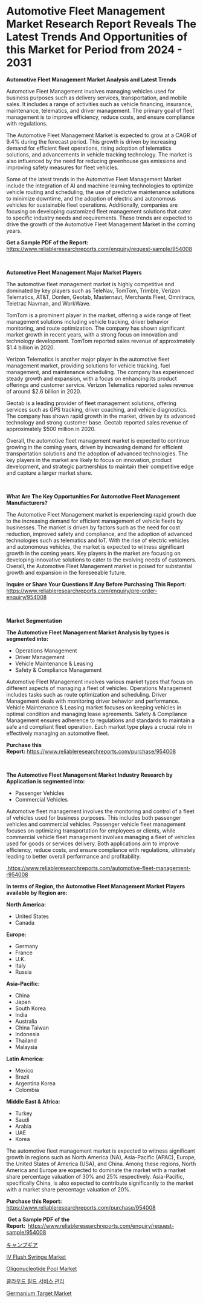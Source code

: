 <p><h1>Automotive Fleet Management Market Research Report Reveals The Latest Trends And Opportunities of this Market for Period from 2024 - 2031</h1></p><p><strong>Automotive Fleet Management Market Analysis and Latest Trends</strong></p>
<p><p>Automotive Fleet Management involves managing vehicles used for business purposes such as delivery services, transportation, and mobile sales. It includes a range of activities such as vehicle financing, insurance, maintenance, telematics, and driver management. The primary goal of fleet management is to improve efficiency, reduce costs, and ensure compliance with regulations.</p><p>The Automotive Fleet Management Market is expected to grow at a CAGR of 9.4% during the forecast period. This growth is driven by increasing demand for efficient fleet operations, rising adoption of telematics solutions, and advancements in vehicle tracking technology. The market is also influenced by the need for reducing greenhouse gas emissions and improving safety measures for fleet vehicles.</p><p>Some of the latest trends in the Automotive Fleet Management Market include the integration of AI and machine learning technologies to optimize vehicle routing and scheduling, the use of predictive maintenance solutions to minimize downtime, and the adoption of electric and autonomous vehicles for sustainable fleet operations. Additionally, companies are focusing on developing customized fleet management solutions that cater to specific industry needs and requirements. These trends are expected to drive the growth of the Automotive Fleet Management Market in the coming years.</p></p>
<p><strong>Get a Sample PDF of the Report:&nbsp;</strong> <a href="https://www.reliableresearchreports.com/enquiry/request-sample/954008">https://www.reliableresearchreports.com/enquiry/request-sample/954008</a></p>
<p>&nbsp;</p>
<p><strong>Automotive Fleet Management Major Market Players</strong></p>
<p><p>The automotive fleet management market is highly competitive and dominated by key players such as TeleNav, TomTom, Trimble, Verizon Telematics, AT&T, Donlen, Geotab, Masternaut, Merchants Fleet, Omnitracs, Teletrac Navman, and WorkWave.</p><p>TomTom is a prominent player in the market, offering a wide range of fleet management solutions including vehicle tracking, driver behavior monitoring, and route optimization. The company has shown significant market growth in recent years, with a strong focus on innovation and technology development. TomTom reported sales revenue of approximately $1.4 billion in 2020.</p><p>Verizon Telematics is another major player in the automotive fleet management market, providing solutions for vehicle tracking, fuel management, and maintenance scheduling. The company has experienced steady growth and expansion, with a focus on enhancing its product offerings and customer service. Verizon Telematics reported sales revenue of around $2.6 billion in 2020.</p><p>Geotab is a leading provider of fleet management solutions, offering services such as GPS tracking, driver coaching, and vehicle diagnostics. The company has shown rapid growth in the market, driven by its advanced technology and strong customer base. Geotab reported sales revenue of approximately $500 million in 2020.</p><p>Overall, the automotive fleet management market is expected to continue growing in the coming years, driven by increasing demand for efficient transportation solutions and the adoption of advanced technologies. The key players in the market are likely to focus on innovation, product development, and strategic partnerships to maintain their competitive edge and capture a larger market share.</p></p>
<p>&nbsp;</p>
<p><strong>What Are The Key Opportunities For Automotive Fleet Management Manufacturers?</strong></p>
<p><p>The Automotive Fleet Management market is experiencing rapid growth due to the increasing demand for efficient management of vehicle fleets by businesses. The market is driven by factors such as the need for cost reduction, improved safety and compliance, and the adoption of advanced technologies such as telematics and IoT. With the rise of electric vehicles and autonomous vehicles, the market is expected to witness significant growth in the coming years. Key players in the market are focusing on developing innovative solutions to cater to the evolving needs of customers. Overall, the Automotive Fleet Management market is poised for substantial growth and expansion in the foreseeable future.</p></p>
<p><strong>Inquire or Share Your Questions If Any Before Purchasing This Report:</strong> <a href="https://www.reliableresearchreports.com/enquiry/pre-order-enquiry/954008">https://www.reliableresearchreports.com/enquiry/pre-order-enquiry/954008</a></p>
<p>&nbsp;</p>
<p><strong>Market Segmentation</strong></p>
<p><strong>The Automotive Fleet Management Market Analysis by types is segmented into:</strong></p>
<p><ul><li>Operations Management</li><li>Driver Management</li><li>Vehicle Maintenance & Leasing</li><li>Safety & Compliance Management</li></ul></p>
<p><p>Automotive Fleet Management involves various market types that focus on different aspects of managing a fleet of vehicles. Operations Management includes tasks such as route optimization and scheduling. Driver Management deals with monitoring driver behavior and performance. Vehicle Maintenance & Leasing market focuses on keeping vehicles in optimal condition and managing lease agreements. Safety & Compliance Management ensures adherence to regulations and standards to maintain a safe and compliant fleet operation. Each market type plays a crucial role in effectively managing an automotive fleet.</p></p>
<p><strong>Purchase this Report:&nbsp;</strong><a href="https://www.reliableresearchreports.com/purchase/954008">https://www.reliableresearchreports.com/purchase/954008</a></p>
<p>&nbsp;</p>
<p><strong>The Automotive Fleet Management Market Industry Research by Application is segmented into:</strong></p>
<p><ul><li>Passenger Vehicles</li><li>Commercial Vehicles</li></ul></p>
<p><p>Automotive fleet management involves the monitoring and control of a fleet of vehicles used for business purposes. This includes both passenger vehicles and commercial vehicles. Passenger vehicle fleet management focuses on optimizing transportation for employees or clients, while commercial vehicle fleet management involves managing a fleet of vehicles used for goods or services delivery. Both applications aim to improve efficiency, reduce costs, and ensure compliance with regulations, ultimately leading to better overall performance and profitability.</p></p>
<p><a href="https://www.reliableresearchreports.com/automotive-fleet-management-r954008">&nbsp;https://www.reliableresearchreports.com/automotive-fleet-management-r954008</a></p>
<p><strong>In terms of Region, the Automotive Fleet Management Market Players available by Region are:</strong></p>
<p>
    <p> <strong> North America: </strong>
        <ul>
            <li>United States</li>
            <li>Canada</li>
        </ul>
        </p> 
    <p> <strong> Europe: </strong>
        <ul>
            <li>Germany</li>
            <li>France</li>
            <li>U.K.</li>
            <li>Italy</li>
            <li>Russia</li>
        </ul>
        </p> 
    <p> <strong> Asia-Pacific: </strong>
        <ul>
            <li>China</li>
            <li>Japan</li>
            <li>South Korea</li>
            <li>India</li>
            <li>Australia</li>
            <li>China Taiwan</li>
            <li>Indonesia</li>
            <li>Thailand</li>
            <li>Malaysia</li>
        </ul>
        </p> 
    <p> <strong> Latin America: </strong>
        <ul>
            <li>Mexico</li>
            <li>Brazil</li>
            <li>Argentina Korea</li>
            <li>Colombia</li>
        </ul>
        </p> 
    <p> <strong> Middle East & Africa: </strong>
        <ul>
            <li>Turkey</li>
            <li>Saudi</li>
            <li>Arabia</li>
            <li>UAE</li>
            <li>Korea</li>
        </ul>
    </p>
    </p>
<p><p>The automotive fleet management market is expected to witness significant growth in regions such as North America (NA), Asia-Pacific (APAC), Europe, the United States of America (USA), and China. Among these regions, North America and Europe are expected to dominate the market with a market share percentage valuation of 30% and 25% respectively. Asia-Pacific, specifically China, is also expected to contribute significantly to the market with a market share percentage valuation of 20%.</p></p>
<p><strong>Purchase this Report: </strong><a href="https://www.reliableresearchreports.com/purchase/954008">https://www.reliableresearchreports.com/purchase/954008</a></p>
<p>&nbsp;<strong>Get a Sample PDF of the Report:&nbsp;&nbsp;</strong><a href="https://www.reliableresearchreports.com/enquiry/request-sample/954008">https://www.reliableresearchreports.com/enquiry/request-sample/954008</a></p>
<p><strong></strong></p>
<p><p><a href="https://github.com/ihabdkwlxs948/Market-Research-Report-List-2/blob/main/874975152655.md">キャンプギア</a></p><p><a href="https://github.com/Paul14Anderson63/Market-Research-Report-List-4/blob/main/iv-flush-syringe-market.md">IV Flush Syringe Market</a></p><p><a href="https://github.com/guneycigdem35/Market-Research-Report-List-3/blob/main/oligonucleotide-pool-market.md">Oligonucleotide Pool Market</a></p><p><a href="https://github.com/anton65482023/Market-Research-Report-List-1/blob/main/103943748423.md">클라우드 필드 서비스 관리</a></p><p><a href="https://issuu.com/reportprime-2/docs/germanium-target-market-size-2030.pptx">Germanium Target Market</a></p></p>